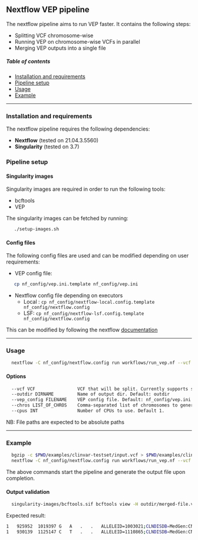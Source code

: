 ## Nextflow VEP pipeline
The nextflow pipeline aims to run VEP faster. It contains the following steps:
 * Splitting VCF chromosome-wise
 * Running VEP on chromosome-wise VCFs in parallel
 * Merging VEP outputs into a single file


##### Table of contents
* [Installation and requirements](#install)
* [Pipeline setup](#setup)
* [Usage](#usage)
* [Example](#example)

---
<a name="install"></a>
### Installation and requirements
The nextflow pipeline requires the following dependencies:
  * **Nextflow** (tested on 21.04.3.5560)
  * **Singularity** (tested on 3.7)

<a name="setup"></a>
### Pipeline setup

#### Singularity images
Singularity images are required in order to run the following tools:
  * bcftools
  * VEP

The singularity images can be fetched by running:
```bash
   ./setup-images.sh
```

#### Config files
The following config files are used and can be modified depending on user requirements:
  * VEP config file:
  ```bash
     cp nf_config/vep.ini.template nf_config/vep.ini
  ```

  * Nextflow config file depending on executors
     * Local : `cp nf_config/nextflow-local.config.template nf_config/nextflow.config` 
     * LSF: `cp nf_config/nextflow-lsf.config.template nf_config/nextflow.config`
  
 This can be modified by following the nextflow [documentation](https://www.nextflow.io/docs/latest/executor.html)

---
<a name="usage"></a>
### Usage
```bash
  nextflow -C nf_config/nextflow.config run workflows/run_vep.nf --vcf <path-to-vcf> --chros 1,2 
```

#### Options
```bash
  --vcf VCF                VCF that will be split. Currently supports sorted and bgzipped file
  --outdir DIRNAME         Name of output dir. Default: outdir
  --vep_config FILENAME    VEP config file. Default: nf_config/vep.ini
  --chros LIST_OF_CHROS    Comma-separated list of chromosomes to generate. i.e. 1,2,..., Default: 1,2,...X,Y,MT
  --cpus INT               Number of CPUs to use. Default 1.
```
NB: File paths are expected to be absolute paths 

---
<a name="example"></a>
### Example
```bash
  bgzip -c $PWD/examples/clinvar-testset/input.vcf > $PWD/examples/clinvar-testset/input.vcf.gz
  nextflow -C nf_config/nextflow.config run workflows/run_vep.nf --vcf $PWD/examples/clinvar-testset/input.vcf.gz
 ```
The above commands start the pipeline and generate the output file upon completion.
#### Output validation
```bash
  singularity-images/bcftools.sif bcftools view -H outdir/merged-file.vcf.gz -r 1
```
Expected result:
```bash
1	925952	1019397	G	A	.	.	ALLELEID=1003021;CLNDISDB=MedGen:CN517202;CLNDN=not_provided;CLNHGVS=NC_000001.11:g.925952G>A;CLNREVSTAT=criteria_provided,_single_submitter;CLNSIG=Uncertain_significance;CLNVC=single_nucleotide_variant;CLNVCSO=SO:0001483;GENEINFO=SAMD11:148398;MC=SO:0001583|missense_variant;ORIGIN=1;CSQ=A|upstream_gene_variant|MODIFIER|SAMD11|ENSG00000187634|Transcript|ENST00000341065|protein_coding|||||||||||4360|1|cds_start_NF|HGNC|HGNC:28706,A|missense_variant|MODERATE|SAMD11|ENSG00000187634|Transcript|ENST00000342066|protein_coding|2/14||||101|11|4|G/E|gGg/gAg|||1||HGNC|HGNC:28706,A|missense_variant|MODERATE|SAMD11|ENSG00000187634|Transcript|ENST00000437963|protein_coding|2/5||||71|11|4|G/E|gGg/gAg|||1|cds_end_NF|HGNC|HGNC:28706,A|upstream_gene_variant|MODIFIER|LINC02593|ENSG00000223764|Transcript|ENST00000609207|retained_intron|||||||||||4936|-1||HGNC|HGNC:53933,A|missense_variant|MODERATE|SAMD11|ENSG00000187634|Transcript|ENST00000616016|protein_coding|2/14||||1057|548|183|G/E|gGg/gAg|||1||HGNC|HGNC:28706,A|missense_variant|MODERATE|SAMD11|ENSG00000187634|Transcript|ENST00000616125|protein_coding|1/11||||11|11|4|G/E|gGg/gAg|||1|cds_start_NF|HGNC|HGNC:28706,A|missense_variant|MODERATE|SAMD11|ENSG00000187634|Transcript|ENST00000617307|protein_coding|1/13||||11|11|4|G/E|gGg/gAg|||1|cds_start_NF|HGNC|HGNC:28706,A|missense_variant|MODERATE|SAMD11|ENSG00000187634|Transcript|ENST00000618181|protein_coding|1/10||||11|11|4|G/E|gGg/gAg|||1|cds_start_NF|HGNC|HGNC:28706,A|missense_variant|MODERATE|SAMD11|ENSG00000187634|Transcript|ENST00000618323|protein_coding|2/14||||1057|548|183|G/E|gGg/gAg|||1||HGNC|HGNC:28706,A|missense_variant|MODERATE|SAMD11|ENSG00000187634|Transcript|ENST00000618779|protein_coding|1/12||||11|11|4|G/E|gGg/gAg|||1|cds_start_NF|HGNC|HGNC:28706,A|missense_variant|MODERATE|SAMD11|ENSG00000187634|Transcript|ENST00000622503|protein_coding|1/13||||11|11|4|G/E|gGg/gAg|||1|cds_start_NF|HGNC|HGNC:28706
1	930139	1125147	C	T	.	.	ALLELEID=1110865;CLNDISDB=MedGen:CN517202;CLNDN=not_provided;CLNHGVS=NC_000001.11:g.930139C>T;CLNREVSTAT=criteria_provided,_single_submitter;CLNSIG=Likely_benign;CLNVC=single_nucleotide_variant;CLNVCSO=SO:0001483;GENEINFO=SAMD11:148398;MC=SO:0001627|intron_variant;ORIGIN=1;CSQ=T|upstream_gene_variant|MODIFIER|SAMD11|ENSG00000187634|Transcript|ENST00000341065|protein_coding|||||||||||173|1|cds_start_NF|HGNC|HGNC:28706,T|intron_variant|MODIFIER|SAMD11|ENSG00000187634|Transcript|ENST00000342066|protein_coding||2/13||||||||||1||HGNC|HGNC:28706,T|intron_variant|MODIFIER|SAMD11|ENSG00000187634|Transcript|ENST00000437963|protein_coding||2/4||||||||||1|cds_end_NF|HGNC|HGNC:28706,T|intron_variant|MODIFIER|SAMD11|ENSG00000187634|Transcript|ENST00000616016|protein_coding||2/13||||||||||1||HGNC|HGNC:28706,T|intron_variant|MODIFIER|SAMD11|ENSG00000187634|Transcript|ENST00000616125|protein_coding||1/10||||||||||1|cds_start_NF|HGNC|HGNC:28706,T|intron_variant|MODIFIER|SAMD11|ENSG00000187634|Transcript|ENST00000617307|protein_coding||1/12||||||||||1|cds_start_NF|HGNC|HGNC:28706,T|intron_variant|MODIFIER|SAMD11|ENSG00000187634|Transcript|ENST00000618181|protein_coding||1/9||||||||||1|cds_start_NF|HGNC|HGNC:28706,T|intron_variant|MODIFIER|SAMD11|ENSG00000187634|Transcript|ENST00000618323|protein_coding||2/13||||||||||1||HGNC|HGNC:28706,T|intron_variant|MODIFIER|SAMD11|ENSG00000187634|Transcript|ENST00000618779|protein_coding||1/11||||||||||1|cds_start_NF|HGNC|HGNC:28706,T|intron_variant|MODIFIER|SAMD11|ENSG00000187634|Transcript|ENST00000622503|protein_coding||1/12||||||||||1|cds_start_NF|HGNC|HGNC:28706
```
